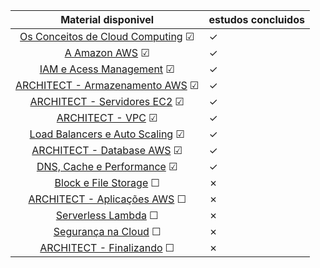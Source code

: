 |                            Material disponivel                            | estudos concluidos |
|:-------------------------------------------------------------------------:|--------------------|
| [Os Conceitos de Cloud Computing](conceitos_cloud_computing.md) &#x2611;  | &check;            |
|                 [A Amazon AWS](amazon_aws.md)   &#x2611;                  | &check;            |
|                [IAM e Acess Management](iam.md)  &#x2611;                 | &check;            |
|             [ARCHITECT - Armazenamento AWS](s3.md)  &#x2611;              | &check;            |
|              [ARCHITECT - Servidores EC2](ec2.md)  &#x2611;               | &check;            |
|                    [ARCHITECT - VPC](vpc.md)  &#x2611;                    | &check;            |
| [Load Balancers e Auto Scaling](auto_scaling_load_balancers.md) &#x2611;  | &check;            |
|             [ARCHITECT - Database AWS](database.md)  &#x2611;             | &check;            |
|      [DNS, Cache e Performance](dns_cache_performance.md)  &#x2611;       | &check;            |
|          [Block e File Storage](block_file_storage.md)  &#x2610;          | &cross;            |
|         [ARCHITECT - Aplicações AWS](aplicacoes_aws.md)  &#x2610;         | &cross;            |
|                 [Serverless Lambda](lambda.md)  &#x2610;                  | &cross;            |
|           [Segurança na Cloud](seguranca_na_cloud.md)  &#x2610;           | &cross;            |
|            [ARCHITECT - Finalizando](finalizando.md)  &#x2610;            | &cross;            |
